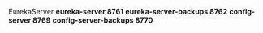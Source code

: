  EurekaServer
 **eureka-server   8761**
 **eureka-server-backups 8762**
 **config-server 8769**
 **config-server-backups 8770**
